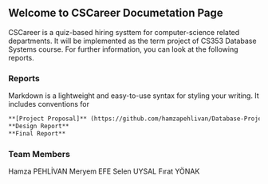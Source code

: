 ## Welcome to CSCareer Documetation Page

CSCareer is a quiz-based hiring systtem for computer-science related departments. It will be implemented as the term project of CS353 Database Systems course. For further information, you can look at the following reports.

### Reports

Markdown is a lightweight and easy-to-use syntax for styling your writing. It includes conventions for

```markdown
**[Project Proposal]** (https://github.com/hamzapehlivan/Database-Project)
**Design Report**
**Final Report**
```
### Team Members

Hamza PEHLİVAN <t> Meryem EFE <t> Selen UYSAL <t> Fırat YÖNAK
